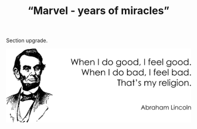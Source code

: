 ﻿---
layout: post-ea

group: Comics
title: “Marvel - years of miracles”
meta: Marvel - years of miracles – this is a gigantic collection of the most significant scenes of the exciting Marvel comic universe.

logo: marvel_75_years_of_miracles.png
og: img/og-marvel-75-years-of-miracles.jpg

order: 1

category: lincoln_market

lang: en
ref: marvel_75_years_of_miracles
---

Section upgrade.  

<a data-fancybox="gallery" href="/img/programming/Lincoln.png"><img src="/img/programming/Lincoln.png" alt=""></a>
